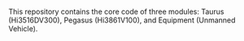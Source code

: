 This repository contains the core code of three modules: Taurus (Hi3516DV300), Pegasus (Hi3861V100), and Equipment (Unmanned Vehicle).
